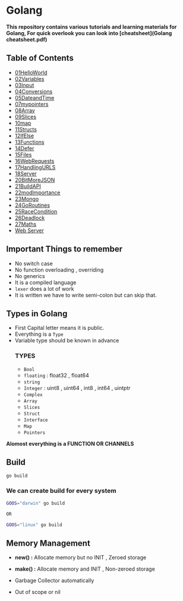 # Golang

**This repository contains various tutorials and learning materials for Golang, For quick overlook you can look into [cheatsheet](Golang cheatsheet.pdf)**

## Table of Contents

- [01HelloWorld](01HelloWorld)
- [02Variables](02Variables)
- [03Input](03Input)
- [04Conversions](04Conversions)
- [05DateandTime](05DateandTime)
- [07mypointers](07mypointers)
- [08Array](08Array)
- [09Slices](09Slices)
- [10map](10map)
- [11Structs](11Structs)
- [12IfElse](12IfElse)
- [13Functions](13Functions)
- [14Defer](14Defer)
- [15Files](15Files)
- [16WebRequests](16WebRequests)
- [17HandlingURLS](17HandlingURLS)
- [18Server](18Server)
- [20BitMoreJSON](20BitMoreJSON)
- [21BuildAPI](21BuildAPI)
- [22modImportance](22modImportance)
- [23Mongo](23Mongo)
- [24GoRoutines](24GoRoutines)
- [25RaceCondition](25RaceCondition)
- [26Deadlock](26Deadlock)
- [27Maths](27Maths)
- [Web Server](Webserver)


## Important Things to remember

- No switch case
- No function overloading , overriding
- No generics
- It is a compiled language
- `lexer` does a lot of work
- It is written we have to write semi-colon but can skip that.

## Types in Golang

- First Capital letter means it is public.
- Everything is a `Type`
- Variable type should be known in advance
  ### TYPES
  - `Bool`
  - `floating` : float32 , float64
  - `string`
  - `Integer` : uint8 , uint64 , int8 , int64 , uintptr
  - `Complex`
  - `Array`
  - `Slices`
  - `Struct`
  - `Interface`
  - `Map`
  - `Pointers`

**Alomost everything is a FUNCTION OR CHANNELS**

## Build

`go build`

### We can create build for every system

```bash
GOOS="darwin" go build

OR

GOOS="linux" go build
```

## Memory Management

- **new() :** Allocate memory but no INIT , Zeroed storage
- **make() :** Allocate memory and INIT , Non-zeroed storage

- Garbage Collector automatically
- Out of scope or nil
